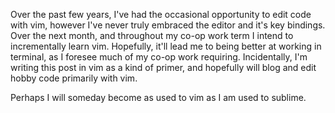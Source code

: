 Over the past few years, I've had the occasional opportunity to edit code with
vim, however I've never truly embraced the editor and it's key bindings. Over
the next month, and throughout my co-op work term I intend to incrementally
learn vim. Hopefully, it'll lead me to being better at working in terminal, as
I foresee much of my co-op work requiring. Incidentally, I'm writing this post
in vim as a kind of primer, and hopefully will blog and edit hobby code
primarily with vim.

Perhaps I will someday become as used to vim as I am used to sublime.
